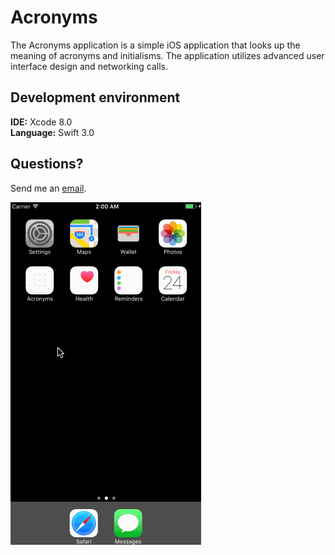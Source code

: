 # Acronyms
The Acronyms application is a simple iOS application that looks up the meaning of acronyms and initialisms. The application utilizes advanced user interface design and networking calls.

## Development environment
<b>IDE:</b> Xcode 8.0
<br><b>Language:</b> Swift 3.0

## Questions?
Send me an [email](mailto:developios5@gmail.com?subject=Acronyms).

![Video Walkthrough](Quick%20Walkthrough.gif)

